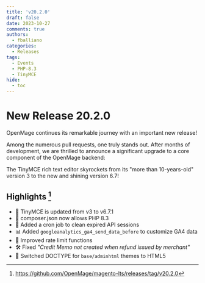 ```yaml
---
title: 'v20.2.0'
draft: false
date: 2023-10-27
comments: true
authors:
  - fballiano
categories:
  - Releases
tags:
  - Events
  - PHP-8.3
  - TinyMCE
hide:
  - toc
---
```


# New Release 20.2.0

OpenMage continues its remarkable journey with an important new release!

Among the numerous pull requests, one truly stands out. After months of development,
we are thrilled to announce a significant upgrade to a core component of the OpenMage backend:

The TinyMCE rich text editor skyrockets from  its "more than 10-years-old" version 3 to the new and shining version 6.7!

<!-- more -->

## Highlights [^1]

- 📝 TinyMCE is updated from v3 to v6.7.1
- 🔌 composer.json now allows PHP 8.3
- 🧹 Added a cron job to clean expired API sessions
- 📊 Added `googleanalytics_ga4_send_data_before` to customize GA4 data
- 🚀 Improved rate limit functions
- 🛠️ Fixed _"Credit Memo not created when refund issued by merchant"_
- 📄 Switched DOCTYPE for `base/adminhtml` themes to HTML5
 
[^1]: https://github.com/OpenMage/magento-lts/releases/tag/v20.2.0
